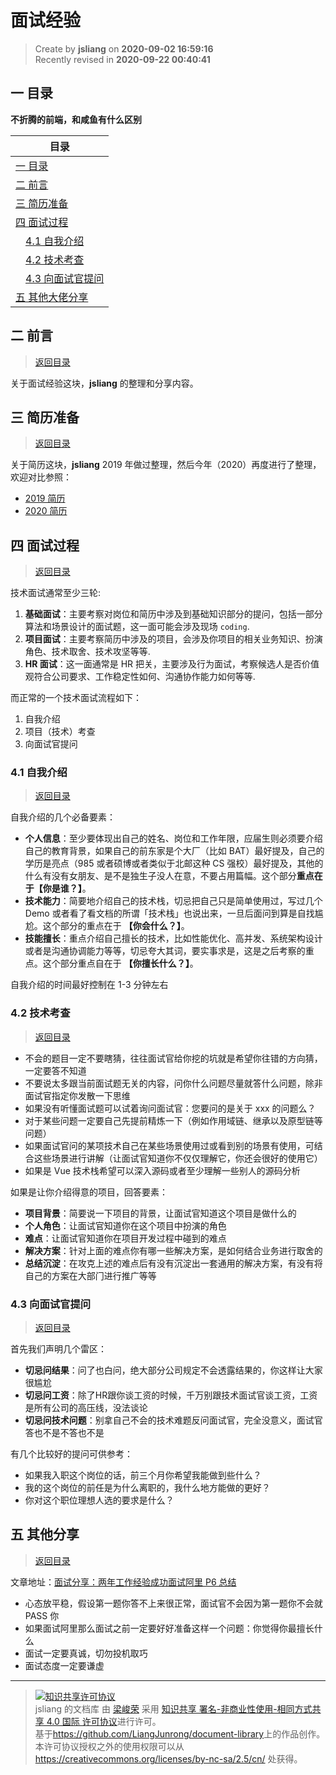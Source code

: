 面试经验
===

> Create by **jsliang** on **2020-09-02 16:59:16**  
> Recently revised in **2020-09-22 00:40:41**

## <a name="chapter-one" id="chapter-one"></a>一 目录

**不折腾的前端，和咸鱼有什么区别**

| 目录 |
| --- |
| [一 目录](#chapter-one) |
| <a name="catalog-chapter-two" id="catalog-chapter-two"></a>[二 前言](#chapter-two) |
| <a name="catalog-chapter-three" id="catalog-chapter-three"></a>[三 简历准备](#chapter-three) |
| <a name="catalog-chapter-four" id="catalog-chapter-four"></a>[四 面试过程](#chapter-four) |
| &emsp;[4.1 自我介绍](#chapter-four-one) |
| &emsp;[4.2 技术考查](#chapter-four-two) |
| &emsp;[4.3 向面试官提问](#chapter-four-three) |
| <a name="catalog-chapter-five" id="catalog-chapter-five"></a>[五 其他大佬分享](#chapter-five) |

## <a name="chapter-two" id="chapter-two"></a>二 前言

> [返回目录](#chapter-one)

关于面试经验这块，**jsliang** 的整理和分享内容。

## <a name="chapter-three" id="chapter-three"></a>三 简历准备

> [返回目录](#chapter-one)

关于简历这块，**jsliang** 2019 年做过整理，然后今年（2020）再度进行了整理，欢迎对比参照：

* [2019 简历](https://github.com/LiangJunrong/document-library/blob/master/other-library/interview/%E9%9D%A2%E8%AF%95%E8%B5%84%E6%96%99%E6%95%B4%E7%90%86/%E9%9D%A2%E8%AF%95%E7%BB%8F%E9%AA%8C/2019%20%E7%AE%80%E5%8E%86.md)
* [2020 简历](https://github.com/LiangJunrong/document-library/blob/master/other-library/interview/%E9%9D%A2%E8%AF%95%E8%B5%84%E6%96%99%E6%95%B4%E7%90%86/%E9%9D%A2%E8%AF%95%E7%BB%8F%E9%AA%8C/2020%20%E7%AE%80%E5%8E%86.md)

## <a name="chapter-four" id="chapter-four"></a>四 面试过程

> [返回目录](#chapter-one)

技术⾯试通常⾄少三轮:

1. **基础⾯试**：主要考察对岗位和简历中涉及到基础知识部分的提问，包括⼀部分算法和场景设计的⾯试题，这⼀⾯可能会涉及现场 `coding`.
2. **项⽬⾯试**：主要考察简历中涉及的项⽬，会涉及你项⽬的相关业务知识、扮演⻆⾊、技术取舍、技术攻坚等等.
3. **HR ⾯试**：这⼀⾯通常是 HR 把关，主要涉及⾏为⾯试，考察候选⼈是否价值观符合公司要求、⼯作稳定性如何、沟通协作能⼒如何等等.

而正常的一个技术面试流程如下：

1. 自我介绍
2. 项目（技术）考查
3. 向面试官提问

### <a name="chapter-four-one" id="chapter-four-one"></a>4.1 自我介绍

> [返回目录](#chapter-one)

自我介绍的几个必备要素：

* **个人信息**：⾄少要体现出⾃⼰的姓名、岗位和⼯作年限，应届⽣则必须要介绍⾃⼰的教育背景，如果⾃⼰的前东家是个⼤⼚（⽐如 BAT）最好提及，⾃⼰的学历是亮点（985 或者硕博或者类似于北邮这种 CS 强校）最好提及，其他的什么有没有⼥朋友、是不是独⽣⼦没⼈在意，不要占⽤篇幅。这个部分**重点在于【你是谁？】**。
* **技术能力**：简要地介绍⾃⼰的技术栈，切忌把⾃⼰只是简单使⽤过，写过⼏个 Demo 或者看了看⽂档的所谓「技术栈」也说出来，⼀旦后⾯问到算是⾃找尴尬。这个部分的重点在于 **【你会什么？】**。
* **技能擅长**：重点介绍⾃⼰擅⻓的技术，⽐如性能优化、⾼并发、系统架构设计或者是沟通协调能⼒等等，切忌夸⼤其词，要实事求是，这是之后考察的重点。这个部分重点⾃在于 **【你擅⻓什么？】**。

自我介绍的时间最好控制在 1-3 分钟左右

### <a name="chapter-four-two" id="chapter-four-two"></a>4.2 技术考查

> [返回目录](#chapter-one)

* 不会的题目一定不要瞎猜，往往面试官给你挖的坑就是希望你往错的方向猜，一定要答不知道
* 不要说太多跟当前面试题无关的内容，问你什么问题尽量就答什么问题，除非面试官指定你发散一下思维
* 如果没有听懂面试题可以试着询问面试官：您要问的是关于 xxx 的问题么？
* 对于某些问题一定要自己先提前精炼一下（例如作用域链、继承以及原型链等问题）
* 如果面试官问的某项技术自己在某些场景使用过或看到别的场景有使用，可结合这些场景进行讲解（让面试官知道你不仅仅理解它，你还会很好的使用它）
* 如果是 Vue 技术栈希望可以深入源码或者至少理解一些别人的源码分析

如果是让你介绍得意的项目，回答要素：

* **项⽬背景**：简要说⼀下项⽬的背景，让⾯试官知道这个项⽬是做什么的
* **个⼈⻆⾊**：让⾯试官知道你在这个项⽬中扮演的⻆⾊
* **难点**：让⾯试官知道你在项⽬开发过程中碰到的难点
* **解决⽅案**：针对上⾯的难点你有哪⼀些解决⽅案，是如何结合业务进⾏取舍的
* **总结沉淀**：在攻克上述的难点后有没有沉淀出⼀套通⽤的解决⽅案，有没有将⾃⼰的⽅案在⼤部⻔进⾏推⼴等等

### <a name="chapter-four-three" id="chapter-four-three"></a>4.3 向面试官提问

> [返回目录](#chapter-one)

⾸先我们声明⼏个雷区：

* **切忌问结果**：问了也⽩问，绝⼤部分公司规定不会透露结果的，你这样让⼤家很尴尬
* **切忌问⼯资**：除了HR跟你谈⼯资的时候，千万别跟技术⾯试官谈⼯资，⼯资是所有公司的⾼压线，没法谈论
* **切忌问技术问题**：别拿⾃⼰不会的技术难题反问⾯试官，完全没意义，⾯试官答也不是不答也不是

有⼏个⽐较好的提问可供参考：

* 如果我⼊职这个岗位的话，前三个⽉你希望我能做到些什么？
* 我的这个岗位的前任是为什么离职的，我什么地⽅能做的更好？
* 你对这个职位理想⼈选的要求是什么？

## <a name="chapter-five" id="chapter-five"></a>五 其他分享

> [返回目录](#chapter-one)

文章地址：[面试分享：两年工作经验成功面试阿里 P6 总结](https://juejin.im/post/6844903928442667015)

* 心态放平稳，假设第一题你答不上来很正常，面试官不会因为第一题你不会就 PASS 你
* 如果面试阿里那么面试之前一定要好好准备这样一个问题：你觉得你最擅长什么
* 面试一定要真诚，切勿投机取巧
* 面试态度一定要谦虚

---

> <a rel="license" href="http://creativecommons.org/licenses/by-nc-sa/4.0/"><img alt="知识共享许可协议" style="border-width:0" src="https://i.creativecommons.org/l/by-nc-sa/4.0/88x31.png" /></a><br /><span xmlns:dct="http://purl.org/dc/terms/" property="dct:title">jsliang 的文档库</span> 由 <a xmlns:cc="http://creativecommons.org/ns#" href="https://github.com/LiangJunrong/document-library" property="cc:attributionName" rel="cc:attributionURL">梁峻荣</a> 采用 <a rel="license" href="http://creativecommons.org/licenses/by-nc-sa/4.0/">知识共享 署名-非商业性使用-相同方式共享 4.0 国际 许可协议</a>进行许可。<br />基于<a xmlns:dct="http://purl.org/dc/terms/" href="https://github.com/LiangJunrong/document-library" rel="dct:source">https://github.com/LiangJunrong/document-library</a>上的作品创作。<br />本许可协议授权之外的使用权限可以从 <a xmlns:cc="http://creativecommons.org/ns#" href="https://creativecommons.org/licenses/by-nc-sa/2.5/cn/" rel="cc:morePermissions">https://creativecommons.org/licenses/by-nc-sa/2.5/cn/</a> 处获得。